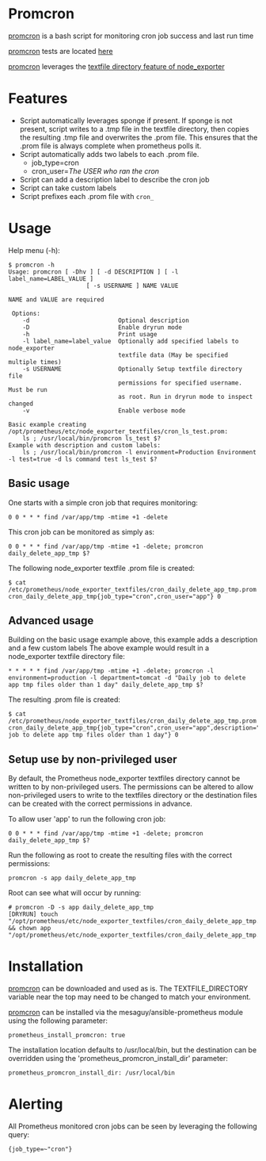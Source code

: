 # Promcron

[promcron](https://github.com/mesaguy/ansible-prometheus/blob/master/templates/promcron.sh.j2) is a bash script for monitoring cron job success and last run time

[promcron](https://github.com/mesaguy/ansible-prometheus/blob/master/templates/promcron.sh.j2) tests are located [here](https://github.com/mesaguy/ansible-prometheus/tree/master/tests/inspec/promcron)

[promcron](https://github.com/mesaguy/ansible-prometheus/blob/master/templates/promcron.sh.j2) leverages the [textfile directory feature of node_exporter](https://github.com/prometheus/node_exporter#textfile-collector)

# Features
- Script automatically leverages sponge if present. If sponge is not present, script writes to a .tmp file in the textfile directory, then copies the resulting .tmp file and overwrites the .prom file. This ensures that the .prom file is always complete when prometheus polls it.
- Script automatically adds two labels to each .prom file.
  - job_type=cron
  - cron_user=*The USER who ran the cron*
- Script can add a description label to describe the cron job
- Script can take custom labels
- Script prefixes each .prom file with ```cron_```

# Usage

Help menu (-h):

    $ promcron -h
    Usage: promcron [ -Dhv ] [ -d DESCRIPTION ] [ -l label_name=LABEL_VALUE ]
                          [ -s USERNAME ] NAME VALUE
    
    NAME and VALUE are required
    
     Options:
        -d                         Optional description
        -D                         Enable dryrun mode
        -h                         Print usage
        -l label_name=label_value  Optionally add specified labels to node_exporter
                                   textfile data (May be specified multiple times)
        -s USERNAME                Optionally Setup textfile directory file
                                   permissions for specified username. Must be run
                                   as root. Run in dryrun mode to inspect changed
        -v                         Enable verbose mode
    
    Basic example creating /opt/prometheus/etc/node_exporter_textfiles/cron_ls_test.prom:
        ls ; /usr/local/bin/promcron ls_test $?
    Example with description and custom labels:
        ls ; /usr/local/bin/promcron -l environment=Production Environment -l test=true -d ls command test ls_test $?

## Basic usage

One starts with a simple cron job that requires monitoring:

    0 0 * * * find /var/app/tmp -mtime +1 -delete

This cron job can be monitored as simply as:

    0 0 * * * find /var/app/tmp -mtime +1 -delete; promcron daily_delete_app_tmp $?

The following node_exporter textfile .prom file is created:

    $ cat /etc/prometheus/node_exporter_textfiles/cron_daily_delete_app_tmp.prom 
    cron_daily_delete_app_tmp{job_type="cron",cron_user="app"} 0

## Advanced usage

Building on the basic usage example above, this example adds a description and a few custom labels
The above example would result in a node_exporter textfile directory file:

    * * * * * find /var/app/tmp -mtime +1 -delete; promcron -l environment=production -l department=tomcat -d "Daily job to delete app tmp files older than 1 day" daily_delete_app_tmp $?

The resulting .prom file is created:

    $ cat /etc/prometheus/node_exporter_textfiles/cron_daily_delete_app_tmp.prom 
    cron_daily_delete_app_tmp{job_type="cron",cron_user="app",description="Daily job to delete app tmp files older than 1 day"} 0

## Setup use by non-privileged user

By default, the Prometheus node_exporter textfiles directory cannot be written to by non-privileged users. The permissions can be altered to allow non-privileged users to write to the textfiles directory or the destination files can be created with the correct permissions in advance.

To allow user 'app' to run the following cron job:

    0 0 * * * find /var/app/tmp -mtime +1 -delete; promcron daily_delete_app_tmp $?

Run the following as root to create the resulting files with the correct permissions:

    promcron -s app daily_delete_app_tmp

Root can see what will occur by running:

    # promcron -D -s app daily_delete_app_tmp
    [DRYRUN] touch "/opt/prometheus/etc/node_exporter_textfiles/cron_daily_delete_app_tmp.prom" && chown app "/opt/prometheus/etc/node_exporter_textfiles/cron_daily_delete_app_tmp.prom"

# Installation

[promcron](https://github.com/mesaguy/ansible-prometheus/blob/master/templates/promcron.sh.j2) can be downloaded and used as is. The TEXTFILE_DIRECTORY variable near the top may need to be changed to match your environment.

[promcron](https://github.com/mesaguy/ansible-prometheus/blob/master/templates/promcron.sh.j2) can be installed via the mesaguy/ansible-prometheus module using the following parameter:

    prometheus_install_promcron: true

The installation location defaults to /usr/local/bin, but the destination can be overridden using the 'prometheus_promcron_install_dir' parameter:

    prometheus_promcron_install_dir: /usr/local/bin

# Alerting

All Prometheus monitored cron jobs can be seen by leveraging the following query:

    {job_type=~"cron"}
